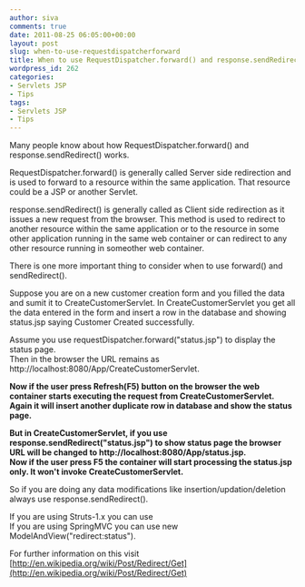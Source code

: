 ```yaml
---
author: siva
comments: true
date: 2011-08-25 06:05:00+00:00
layout: post
slug: when-to-use-requestdispatcherforward
title: When to use RequestDispatcher.forward() and response.sendRedirect()?
wordpress_id: 262
categories:
- Servlets JSP
- Tips
tags:
- Servlets JSP
- Tips
---
```


Many people know about how RequestDispatcher.forward() and response.sendRedirect() works.  
  
RequestDispatcher.forward() is generally called Server side redirection and is used to forward to a resource within the same application. That resource could be a JSP or another Servlet.  
  
response.sendRedirect() is generally called as Client side redirection as it issues a new request from the browser. This method is used to redirect to another resource within the same application or to the resource in some other application running in the same web container or can redirect to any other resource running in someother web container.  
  
There is one more important thing to consider when to use forward() and sendRedirect().  
  
Suppose you are on a new customer creation form and you filled the data and sumit it to CreateCustomerServlet. In CreateCustomerServlet you get all the data entered in the form and insert a row in the database and showing status.jsp saying Customer Created successfully.  
  
Assume you use requestDispatcher.forward("status.jsp") to display the status page.  
Then in the browser the URL remains as http://localhost:8080/App/CreateCustomerServlet.  
  
**Now if the user press Refresh(F5) button on the browser the web container starts executing the request from CreateCustomerServlet. Again it will insert another duplicate row in database and show the status page.**  
  
**But in CreateCustomerServlet, if you use response.sendRedirect("status.jsp") to show status page the browser URL will be changed to http://localhost:8080/App/status.jsp.  
Now if the user press F5 the container will start processing the status.jsp only. It won't invoke CreateCustomerServlet.**  
  
So if you are doing any data modifications like insertion/updation/deletion always use response.sendRedirect().  
  
If you are using Struts-1.x you can use   
If you are using SpringMVC you can use new ModelAndView("redirect:status").  
  
  
For further information on this visit [http://en.wikipedia.org/wiki/Post/Redirect/Get](http://en.wikipedia.org/wiki/Post/Redirect/Get)  

